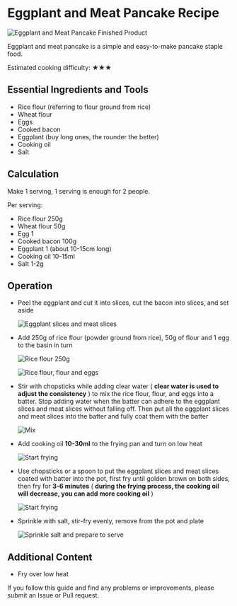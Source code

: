 # Eggplant and Meat Pancake Recipe

![Eggplant and Meat Pancake Finished Product](./茄子肉煎饼.jpg)

Eggplant and meat pancake is a simple and easy-to-make pancake staple food.

Estimated cooking difficulty: ★★★

## Essential Ingredients and Tools

*   Rice flour (referring to flour ground from rice)
*   Wheat flour
*   Eggs
*   Cooked bacon
*   Eggplant (buy long ones, the rounder the better)
*   Cooking oil
*   Salt

## Calculation

Make 1 serving, 1 serving is enough for 2 people.

Per serving:

*   Rice flour 250g
*   Wheat flour 50g
*   Egg 1
*   Cooked bacon 100g
*   Eggplant 1 (about 10-15cm long)
*   Cooking oil 10-15ml
*   Salt 1-2g

## Operation

*   Peel the eggplant and cut it into slices, cut the bacon into slices, and set aside

    ![Eggplant slices and meat slices](./1茄片肉片.jpg)

*   Add 250g of rice flour (powder ground from rice), 50g of flour and 1 egg to the basin in turn

    ![Rice flour 250g](./2米粉250g.jpg)

    ![Rice flour, flour and eggs](./3米粉面粉鸡蛋.jpg)

*   Stir with chopsticks while adding clear water ( **clear water is used to adjust the consistency** ) to mix the rice flour, flour, and eggs into a batter. Stop adding water when the batter can adhere to the eggplant slices and meat slices without falling off. Then put all the eggplant slices and meat slices into the batter and fully coat them with the batter

    ![Mix](./4混合.jpg)

*   Add cooking oil **10-30ml** to the frying pan and turn on low heat

    ![Start frying](./5起锅烧油.jpg)

*   Use chopsticks or a spoon to put the eggplant slices and meat slices coated with batter into the pot, first fry until golden brown on both sides, then fry for **3-6 minutes** ( **during the frying process, the cooking oil will decrease, you can add more cooking oil** )

    ![Start frying](./6开始煎.jpg)

*   Sprinkle with salt, stir-fry evenly, remove from the pot and plate

    ![Sprinkle salt and prepare to serve](./7撒盐准备起锅.jpg)

## Additional Content

*   Fry over low heat

If you follow this guide and find any problems or improvements, please submit an Issue or Pull request.
